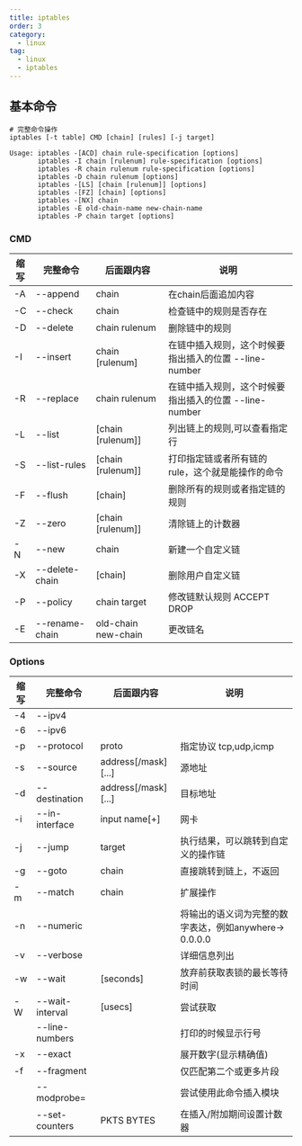 ```yaml
---
title: iptables
order: 3
category:
  - linux
tag:
  - linux
  - iptables
---
```


## 基本命令

```shell
# 完整命令操作
iptables [-t table] CMD [chain] [rules] [-j target]

Usage: iptables -[ACD] chain rule-specification [options]
       iptables -I chain [rulenum] rule-specification [options]
       iptables -R chain rulenum rule-specification [options]
       iptables -D chain rulenum [options]
       iptables -[LS] [chain [rulenum]] [options]
       iptables -[FZ] [chain] [options]
       iptables -[NX] chain
       iptables -E old-chain-name new-chain-name
       iptables -P chain target [options]
```

### CMD

| 缩写  | 完整命令           | 后面跟内容               | 说明                                 |
|-----|----------------|---------------------|------------------------------------|
| -A  | --append       | chain               | 在chain后面追加内容                       |
| -C  | --check        | chain               | 检查链中的规则是否存在                        |
| -D  | --delete       | chain rulenum       | 删除链中的规则                            |
| -I  | --insert       | chain [rulenum]     | 在链中插入规则，这个时候要指出插入的位置 --line-number |
| -R  | --replace      | chain rulenum       | 在链中插入规则，这个时候要指出插入的位置 --line-number |
| -L  | --list         | [chain [rulenum]]   | 列出链上的规则,可以查看指定行                    |
| -S  | --list-rules   | [chain [rulenum]]   | 打印指定链或者所有链的rule，这个就是能操作的命令         |
| -F  | --flush        | [chain]             | 删除所有的规则或者指定链的规则                    |
| -Z  | --zero         | [chain [rulenum]]   | 清除链上的计数器                           |
| -N  | --new          | chain               | 新建一个自定义链                           |
| -X  | --delete-chain | [chain]             | 删除用户自定义链                           |
| -P  | --policy       | chain target        | 修改链默认规则 ACCEPT DROP                |
| -E  | --rename-chain | old-chain new-chain | 更改链名                               |

### Options

| 缩写  | 完整命令                 | 后面跟内容               | 说明                                   |
|-----|----------------------|---------------------|--------------------------------------|
| -4  | --ipv4               |                     |                                      |
| -6  | --ipv6               |                     |                                      |
| -p  | --protocol           | proto               | 指定协议 tcp,udp,icmp                    |
| -s  | --source             | address[/mask][...] | 源地址                                  |
| -d  | --destination        | address[/mask][...] | 目标地址                                 |
| -i  | --in-interface       | input name[+]       | 网卡                                   |
| -j  | --jump               | target              | 执行结果，可以跳转到自定义的操作链                    |
| -g  | --goto               | chain               | 直接跳转到链上，不返回                          |
| -m  | --match              | chain               | 扩展操作                                 |
| -n  | --numeric            |                     | 将输出的语义词为完整的数字表达，例如anywhere-> 0.0.0.0 |
| -v  | --verbose            |                     | 详细信息列出                               |
| -w  | --wait               | [seconds]           | 放弃前获取表锁的最长等待时间                       |
| -W  | --wait-interval      | [usecs]             | 尝试获取                                 |
|     | --line-numbers       |                     | 打印的时候显示行号                            |
| -x  | --exact              |                     | 展开数字(显示精确值)                          |
| -f  | --fragment           |                     | 仅匹配第二个或更多片段                          |
|     | --modprobe=<command> |                     | 尝试使用此命令插入模块                          |
|     | --set-counters       | PKTS BYTES          | 在插入/附加期间设置计数器                        |




